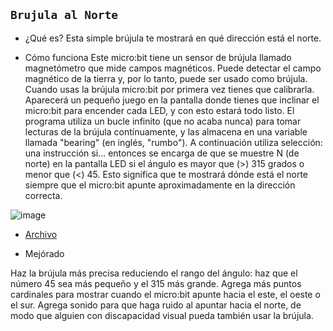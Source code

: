 ## `Brujula al Norte`

- ¿Qué es?
Esta simple brújula te mostrará en qué dirección está el norte.

- Cómo funciona
Este micro:bit tiene un sensor de brújula llamado magnetómetro que mide campos magnéticos. Puede detectar el campo magnético de la tierra y, por lo tanto, puede ser usado como brújula.
Cuando usas la brújula micro:bit por primera vez tienes que calibrarla. Aparecerá un pequeño juego en la pantalla donde tienes que inclinar el micro:bit para encender cada LED, y con esto estará todo listo.
El programa utiliza un bucle infinito (que no acaba nunca) para tomar lecturas de la brújula contínuamente, y las almacena en una variable llamada "bearing" (en inglés, "rumbo"). A continuación utiliza selección: una instrucción si… entonces se encarga de que se muestre N (de norte) en la pantalla LED si el ángulo es mayor que (>) 315 grados o menor que (<) 45. Esto significa que te mostrará dónde está el norte siempre que el micro:bit apunte aproximadamente en la dirección correcta.

![image](https://user-images.githubusercontent.com/114906861/206139352-5a289b52-2ed0-4a18-8d73-7aba3a06c509.png)
- [Archivo](https://github.com/LarryWestbrook/Microbit/blob/main/microbit-compass.hex)

- Mejórado

Haz la brújula más precisa reduciendo el rango del ángulo: haz que el número 45 sea más pequeño y el 315 más grande.
Agrega más puntos cardinales para mostrar cuando el micro:bit apunte hacia el este, el oeste o el sur.
Agrega sonido para que haga ruido al apuntar hacia el norte, de modo que alguien con discapacidad visual pueda también usar la brújula.
